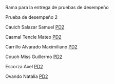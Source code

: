 Rama para la entrega de pruebas de desempeño

Prueba de desempeño 2

Cauich Salazar Samuel [PD2](https://github.com/SamuelSalazar12/EQUIPO_4_FIS/blob/PD/PD/PD2/CauichSalazarSamuel/PD2.md)

Caamal Tencle Mateo [PD2](https://github.com/SamuelSalazar12/EQUIPO_4_FIS/blob/PD/PD/PD2/CaamalTencleMateo/PD2.md)

Carrillo Alvarado Maximiliano [PD2](https://github.com/SamuelSalazar12/EQUIPO_4_FIS/blob/PD/PD/PD2/CarrilloAlvaradoMaximiliano/PD2.md)

Couoh Miss Guillermo [PD2](https://github.com/SamuelSalazar12/EQUIPO_4_FIS/blob/PD/PD/PD2/CouohMissGuillermo/PD2.md)

Escorza Axel [PD2](https://github.com/SamuelSalazar12/EQUIPO_4_FIS/blob/PD/PD/PD2/EscorzaAxel/PD2.md)

Ovando Natalia [PD2](https://github.com/SamuelSalazar12/EQUIPO_4_FIS/blob/PD/PD/PD2/OvandoNatalia/PD2.md)
